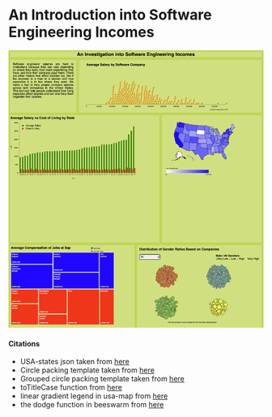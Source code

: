 # An Introduction into Software Engineering Incomes

![Final project](result.png)

#### Citations

- USA-states json taken from [here](https://gist.github.com/michellechandra/0b2ce4923dc9b5809922#file-us-states-json)
- Circle packing template taken from [here](https://d3-graph-gallery.com/graph/circularpacking_template.html)
- Grouped circle packing template taken from [here](https://d3-graph-gallery.com/graph/circularpacking_group.html)
- toTitleCase function from [here](https://stackoverflow.com/questions/32589197/how-can-i-capitalize-the-first-letter-of-each-word-in-a-string-using-javascript)
- linear gradient legend in usa-map from [here](https://github.com/UBC-InfoVis/447-materials/blob/23Sep/d3-examples/d3-choropleth-map/js/choroplethMap.js)
- the dodge function in beeswarm from [here](https://observablehq.com/@d3/beeswarm/2)